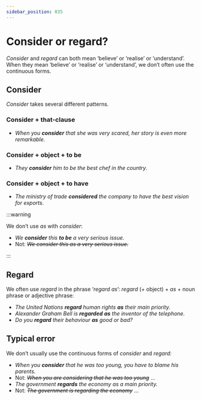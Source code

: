 ```yaml
---
sidebar_position: 035
---
```


# Consider or regard?

*Consider* and *regard* can both mean ‘believe’ or ‘realise’ or ‘understand’. When they mean ‘believe’ or ‘realise’ or ‘understand’, we don’t often use the continuous forms.

## Consider

*Consider* takes several different patterns.

### Consider \+ that\-clause

- *When you **consider** that she was very scared, her story is even more remarkable*.

### Consider \+ object + to be

- *They **consider** him to be the best chef in the country*.

### Consider \+ object + to have

- *The ministry of trade **considered** the company to have the best vision for exports*.

:::warning

We don’t use *as* with *consider*:

- *We **consider** this **to be** a very serious issue.*
- Not: *~~We consider this as a very serious issue.~~*

:::

## Regard

We often use *regard* in the phrase ‘*regard as*’: *regard* (+ object) + *as* + noun phrase or adjective phrase:

- *The United Nations **regard** human rights **as** their main priority.*
- *Alexander Graham Bell is **regarded*** ***as** the inventor of the telephone.*
- *Do you **regard** their behaviour **as** good or bad?*

## Typical error

We don’t usually use the continuous forms of *consider* and *regard*:

- *When you **consider** that he was too young, you have to blame his parents.*
- Not: *~~When you are considering that he was too young~~* …
- *The government **regards** the economy as a main priority.*
- Not: *~~The government is regarding the economy~~* …
